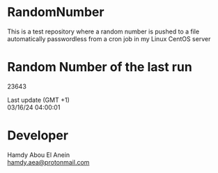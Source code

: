 # RandomNumber    
This is a test repository where a random number is pushed to a file automatically passwordless from a cron job in my Linux CentOS server    
# Random Number of the last run   
23643
      
Last update (GMT +1)    
03/16/24 04:00:01
# Developer    
Hamdy Abou El Anein   
hamdy.aea@protonmail.com
